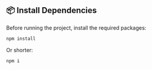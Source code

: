 ## 📦 Install Dependencies

Before running the project, install the required packages:

```bash
npm install
```

Or shorter:

```bash
npm i
```